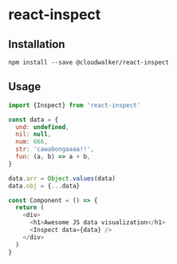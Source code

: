 # react-inspect

## Installation

```
npm install --save @cloudwalker/react-inspect
```

## Usage

```javascript
import {Inspect} from 'react-inspect'

const data = {
  und: undefined,
  nil: null,
  num: 666,
  str: 'cawabongaaaa!!',
  fun: (a, b) => a + b,
}

data.arr = Object.values(data)
data.obj = {...data}

const Component = () => {
  return (
    <div>
      <h1>Awesome JS data visualization</h1>
      <Inspect data={data} />
    </div>
  )
}
```
